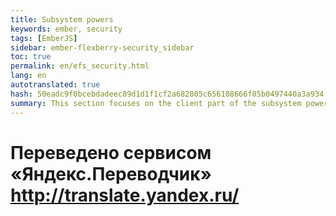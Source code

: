 ```yaml
--- 
title: Subsystem powers 
keywords: ember, security 
tags: [EmberJS] 
sidebar: ember-flexberry-security_sidebar 
toc: true 
permalink: en/efs_security.html 
lang: en 
autotranslated: true 
hash: 50eadc9f0bcebdadeec89d1d1f1cf2a682805c656108666f05b0497440a3a934 
summary: This section focuses on the client part of the subsystem powers and change audit data. 
--- 
```




 # Переведено сервисом «Яндекс.Переводчик» http://translate.yandex.ru/